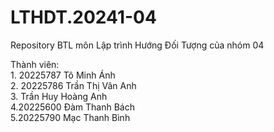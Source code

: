 # LTHDT.20241-04
Repository BTL môn Lập trình Hướng Đối Tượng của nhóm 04

Thành viên: <br />
1.<MSSV>  20225787	Tô Minh Ánh <br />
2.<MSSV>	20225786  Trần Thị Vân Anh <br /> 
3.<MSSV>	  Trần Huy Hoàng Anh <br />
4.20225600	Đàm Thanh Bách <br />
5.20225790	Mạc Thanh Bình <br />
